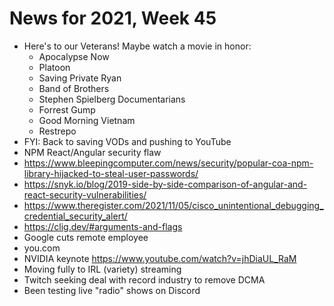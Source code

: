 # News for 2021, Week 45

* Here's to our Veterans! Maybe watch a movie in honor:
  * Apocalypse Now
  * Platoon
  * Saving Private Ryan
  * Band of Brothers
  * Stephen Spielberg Documentarians
  * Forrest Gump
  * Good Morning Vietnam
  * Restrepo
* FYI: Back to saving VODs and pushing to YouTube
* NPM React/Angular security flaw
* <https://www.bleepingcomputer.com/news/security/popular-coa-npm-library-hijacked-to-steal-user-passwords/>
* <https://snyk.io/blog/2019-side-by-side-comparison-of-angular-and-react-security-vulnerabilities/>
* <https://www.theregister.com/2021/11/05/cisco_unintentional_debugging_credential_security_alert/>
* <https://clig.dev/#arguments-and-flags>
* Google cuts remote employee
* you.com
* NVIDIA keynote <https://www.youtube.com/watch?v=jhDiaUL_RaM>
* Moving fully to IRL (variety) streaming
* Twitch seeking deal with record industry to remove DCMA
* Been testing live "radio" shows on Discord
